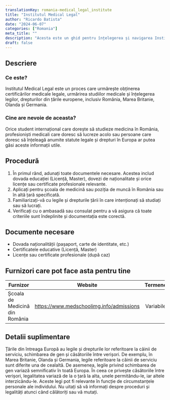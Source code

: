 ```yaml
---
translationKey: romania-medical_legal_institute
title: "Institutul Medical Legal"
author: "Ricardo Batista"
date: "2024-06-07"
categories: ["Romania"]
meta_title: ""
description: "Acesta este un ghid pentru înțelegerea și navigarea Institutului Medical Legal din România, precum și detalii referitoare la statuturile legale și drepturile în diverse țări europene."
draft: false
---
```


## Descriere
### Ce este?
Institutul Medical Legal este un proces care urmărește obținerea certificărilor medicale legale, urmărirea studiilor medicale și înțelegerea legilor, drepturilor din țările europene, inclusiv România, Marea Britanie, Olanda și Germania.
### Cine are nevoie de aceasta?
Orice student internațional care dorește să studieze medicina în România, profesioniști medicali care doresc să lucreze acolo sau persoane care doresc să înțeleagă anumite statute legale și drepturi în Europa ar putea găsi aceste informații utile.

## Procedură
1. În primul rând, adunați toate documentele necesare. Acestea includ dovada educației (Licență, Master), dovezi de naționalitate și orice licențe sau certificate profesionale relevante.
2. Aplicați pentru școala de medicină sau poziția de muncă în România sau în altă țară specificată.
3. Familiarizați-vă cu legile și drepturile țării în care intenționați să studiați sau să lucrați.
4. Verificați cu o ambasadă sau consulat pentru a vă asigura că toate criteriile sunt îndeplinite și documentația este corectă.

## Documente necesare
* Dovada naționalității (pașaport, carte de identitate, etc.)
* Certificatele educative (Licență, Master)
* Licențe sau certificate profesionale (după caz)

## Furnizori care pot face asta pentru tine

| Furnizor        |     Website     |     Termene    |       Cost      |
| --------------- | --------------- |  :-------------: | :-------------: |
| Școala de Medicină din România      | https://www.medschoolimg.info/admissions  |      Variabile      | Contactați pentru tarife       |

## Detalii suplimentare
Țările din întreaga Europă au legile și drepturile lor referitoare la câinii de serviciu, schimbarea de gen și căsătoriile între verișori. De exemplu, în Marea Britanie, Olanda și Germania, legile referitoare la câinii de serviciu sunt diferite una de cealaltă. De asemenea, legile privind schimbarea de gen variază semnificativ în toată Europa. În ceea ce privește căsătoriile între verișori, legalitatea variază de la o țară la alta, unele permitându-le, iar altele interzicându-le. Aceste legi pot fi relevante în funcție de circumstanțele personale ale individului. Nu uitați să vă informați despre proceduri și legalități atunci când călătoriți sau vă mutați.